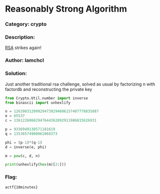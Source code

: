 # Reasonably Strong Algorithm
### Category: crypto
### Description:
[RSA](rsa.txt) strikes again!
### Author: lamchcl

### Solution:
Just another traditional rsa challenge, solved as usual by factorizing n with factordb and reconstructing the private key
```py
from Crypto.Util.number import inverse
from binascii import unhexlify

n = 126390312099294739294606157407778835887
e = 65537
c = 13612260682947644362892911986815626931

p = 9336949138571181619
q = 13536574980062068373

phi = (p-1)*(q-1)
d = inverse(e, phi)

m = pow(c, d, n)

print(unhexlify(hex(m)[2:]))
```
### Flag:
```
actf{10minutes}
```